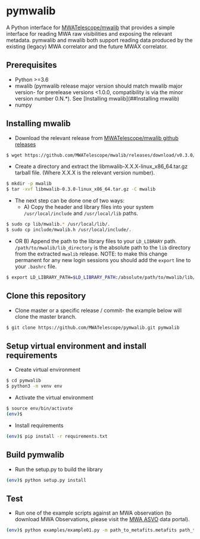 # pymwalib
A Python interface for [MWATelescope/mwalib](https://github.com/MWATelescope/mwalib) that provides a simple
interface for reading MWA raw visibilities and exposing the relevant metadata. pymwalib and mwalib
both support reading data produced by the existing (legacy) MWA correlator and the future MWAX
correlator.

## Prerequisites
* Python >=3.6
* mwalib (pymwalib release major version should match mwalib major version- for prerelease versions <1.0.0, compatibility is via the minor version number 0.N.*). See [Installing mwalib](##Installing mwalib)
* numpy
 
## Installing mwalib
* Download the relevant release from [MWATelescope/mwalib github releases](https://github.com/MWATelescope/mwalib/releases)
```bash
$ wget https://github.com/MWATelescope/mwalib/releases/download/v0.3.0/libmwalib-0.3.0-linux_x86_64.tar.gz -O libmwalib-0.3.0-linux_x86_64.tar.gz 
```
* Create a directory and extract the libmwalib-X.X.X-linux_x86_64.tar.gz tarball file. (Where X.X.X is the relevant version number).
```bash
$ mkdir -p mwalib
$ tar -xvf libmwalib-0.3.0-linux_x86_64.tar.gz -C mwalib
```
* The next step can be done one of two ways:
  - A) Copy the header and library files into your system `/usr/local/include` and `/usr/local/lib` paths.
```bash
$ sudo cp lib/mwalib.* /usr/local/lib/.
$ sudo cp include/mwalib.h /usr/local/include/.
```
  - OR B) Append the path to the library files to your `LD_LIBRARY` path. `/path/to/mwalib/lib_directory` is the absolute path to the `lib` directory from the extracted `mwalib` release. NOTE: to make this change permanent for any new login sessions you should add the `export` line to your `.bashrc` file.
```bash
$ export LD_LIBRARY_PATH=$LD_LIBRARY_PATH:/absolute/path/to/mwalib/lib/directory
```

## Clone this repository
* Clone master or a specific release / commit- the example below will clone the master branch.
```bash
$ git clone https://github.com/MWATelescope/pymwalib.git pymwalib
```

## Setup virtual environment and install requirements
* Create virtual environment
```bash
$ cd pymwalib
$ python3 -m venv env
```
* Activate the virtual environment
```bash
$ source env/bin/activate
(env)$ 
```
* Install requirements
```bash
(env)$ pip install -r requirements.txt 
```

## Build pymwalib
* Run the setup.py to build the library
```bash
(env)$ python setup.py install
```

## Test
* Run one of the example scripts against an MWA observation (to download MWA Observations, please visit the [MWA ASVO](https://asvo.mwatelescope.org) data portal).
```bash
(env)$ python examples/example01.py -m path_to_metafits.metafits path_to_gpuboxfile01.fits path_to_gpuboxfile02.fits ... 
```
